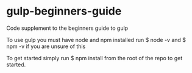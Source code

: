 # gulp-beginners-guide
Code supplement to the beginners guide to gulp

To use gulp you must have node and npm installed
run 
$ node -v and $ npm -v if you are unsure of this

To get started simply run 
$ npm install 
from the root of the repo
to get started.
